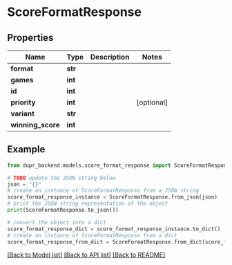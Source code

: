 # ScoreFormatResponse


## Properties

Name | Type | Description | Notes
------------ | ------------- | ------------- | -------------
**format** | **str** |  | 
**games** | **int** |  | 
**id** | **int** |  | 
**priority** | **int** |  | [optional] 
**variant** | **str** |  | 
**winning_score** | **int** |  | 

## Example

```python
from dupr_backend.models.score_format_response import ScoreFormatResponse

# TODO update the JSON string below
json = "{}"
# create an instance of ScoreFormatResponse from a JSON string
score_format_response_instance = ScoreFormatResponse.from_json(json)
# print the JSON string representation of the object
print(ScoreFormatResponse.to_json())

# convert the object into a dict
score_format_response_dict = score_format_response_instance.to_dict()
# create an instance of ScoreFormatResponse from a dict
score_format_response_from_dict = ScoreFormatResponse.from_dict(score_format_response_dict)
```
[[Back to Model list]](../README.md#documentation-for-models) [[Back to API list]](../README.md#documentation-for-api-endpoints) [[Back to README]](../README.md)



